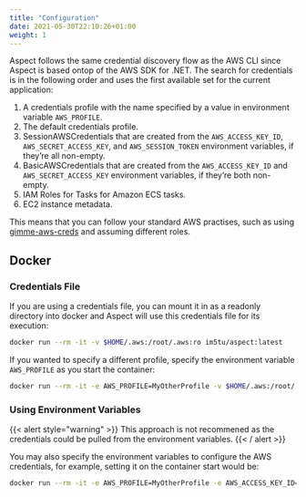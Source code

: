 ```yaml
---
title: "Configuration"
date: 2021-05-30T22:10:26+01:00
weight: 1
---
```


Aspect follows the same credential discovery flow as the AWS CLI since Aspect is based ontop of the AWS SDK for .NET. The search for credentials is in the following order and uses the first available set for the current application:

1. A credentials profile with the name specified by a value in environment variable `AWS_PROFILE`.
1. The default credentials profile.
1. SessionAWSCredentials that are created from the `AWS_ACCESS_KEY_ID`, `AWS_SECRET_ACCESS_KEY`, and `AWS_SESSION_TOKEN` environment variables, if they’re all non-empty.
1. BasicAWSCredentials that are created from the `AWS_ACCESS_KEY_ID` and `AWS_SECRET_ACCESS_KEY` environment variables, if they’re both non-empty.
1. IAM Roles for Tasks for Amazon ECS tasks.
1. EC2 instance metadata.

This means that you can follow your standard AWS practises, such as using [gimme-aws-creds](https://github.com/Nike-Inc/gimme-aws-creds) and assuming different roles.

## Docker

### Credentials File

If you are using a credentials file, you can mount it in as a readonly directory into docker and Aspect will use this credentials file for its execution:

```bash
docker run --rm -it -v $HOME/.aws:/root/.aws:ro im5tu/aspect:latest
```

If you wanted to specify a different profile, specify the environment variable `AWS_PROFILE` as you start the container:

```bash
docker run --rm -it -e AWS_PROFILE=MyOtherProfile -v $HOME/.aws:/root/.aws:ro im5tu/aspect:latest
```

### Using Environment Variables

{{< alert style="warning" >}} This approach is not recommened as the credentials could be pulled from the environment variables. {{< / alert >}}

You may also specify the environment variables to configure the AWS credentials, for example, setting it on the container start would be:

```bash
docker run --rm -it -e AWS_PROFILE=MyOtherProfile -e AWS_ACCESS_KEY_ID=XXX -e AWS_SECRET_ACCESS_KEY=XXX im5tu/aspect:latest
```